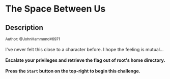 # The Space Between Us

## Description

<small>Author: @JohnHammond#6971</small><br><br>I've never felt this close to a character before. I hope the feeling is mutual... <br><br> <b>Escalate your privileges and retrieve the flag out of root's home directory.</b> <br><br> <b>Press the <code>Start</code> button on the top-right to begin this challenge.</b>


